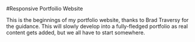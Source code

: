 #Responsive Portfoilio Website

This is the beginnings of my portfolio website, thanks to Brad Traversy for the guidance. This will slowly develop into a fully-fledged portfolio as real content gets added, but we all have to start somewhere.
